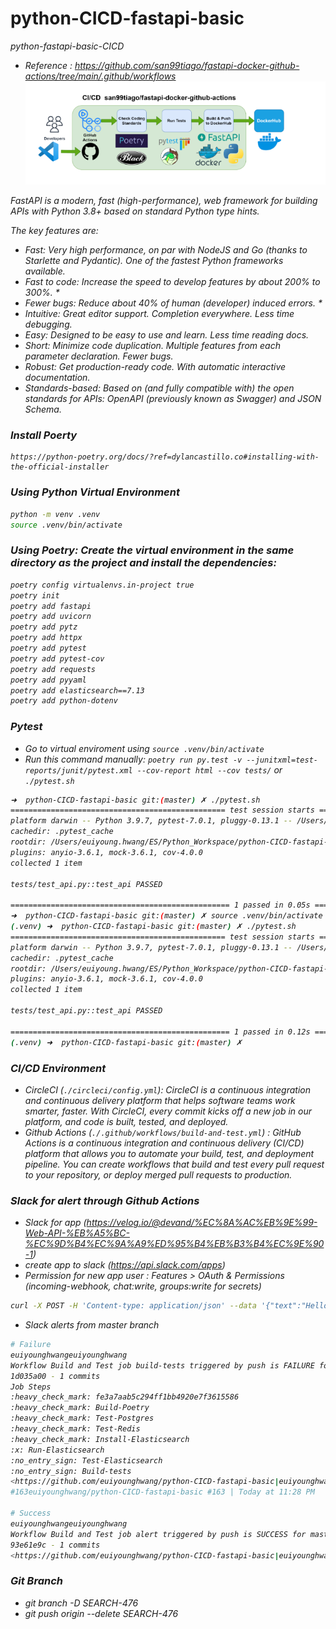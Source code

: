# python-CICD-fastapi-basic
<i>python-fastapi-basic-CICD

- Reference : <i>https://github.com/san99tiago/fastapi-docker-github-actions/tree/main/.github/workflows</i>
![Alt text](./screenshots/GHA.png)

FastAPI is a modern, fast (high-performance), web framework for building APIs with Python 3.8+ based on standard Python type hints.

The key features are:

- Fast: Very high performance, on par with NodeJS and Go (thanks to Starlette and Pydantic). One of the fastest Python frameworks available.
- Fast to code: Increase the speed to develop features by about 200% to 300%. *
- Fewer bugs: Reduce about 40% of human (developer) induced errors. *
- Intuitive: Great editor support. Completion everywhere. Less time debugging.
- Easy: Designed to be easy to use and learn. Less time reading docs.
- Short: Minimize code duplication. Multiple features from each parameter declaration. Fewer bugs.
- Robust: Get production-ready code. With automatic interactive documentation.
- Standards-based: Based on (and fully compatible with) the open standards for APIs: OpenAPI (previously known as Swagger) and JSON Schema.


### Install Poerty
```
https://python-poetry.org/docs/?ref=dylancastillo.co#installing-with-the-official-installer
```

### Using Python Virtual Environment
```bash
python -m venv .venv
source .venv/bin/activate
```


### Using Poetry: Create the virtual environment in the same directory as the project and install the dependencies:
```bash
poetry config virtualenvs.in-project true
poetry init
poetry add fastapi
poetry add uvicorn
poetry add pytz
poetry add httpx
poetry add pytest
poetry add pytest-cov
poetry add requests
poetry add pyyaml
poetry add elasticsearch==7.13
poetry add python-dotenv
```


### Pytest
- Go to virtual enviroment using `source .venv/bin/activate`
- Run this command manually: `poetry run py.test -v --junitxml=test-reports/junit/pytest.xml --cov-report html --cov tests/` or `./pytest.sh`
```bash
➜  python-CICD-fastapi-basic git:(master) ✗ ./pytest.sh
================================================ test session starts ================================================
platform darwin -- Python 3.9.7, pytest-7.0.1, pluggy-0.13.1 -- /Users/euiyoung.hwang/opt/anaconda3/bin/python
cachedir: .pytest_cache
rootdir: /Users/euiyoung.hwang/ES/Python_Workspace/python-CICD-fastapi-basic/tests, configfile: pytest.ini
plugins: anyio-3.6.1, mock-3.6.1, cov-4.0.0
collected 1 item                                                                                                    

tests/test_api.py::test_api PASSED                                                                            [100%]

================================================= 1 passed in 0.05s =================================================
➜  python-CICD-fastapi-basic git:(master) ✗ source .venv/bin/activate
(.venv) ➜  python-CICD-fastapi-basic git:(master) ✗ ./pytest.sh              
================================================ test session starts ================================================
platform darwin -- Python 3.9.7, pytest-7.0.1, pluggy-0.13.1 -- /Users/euiyoung.hwang/opt/anaconda3/bin/python
cachedir: .pytest_cache
rootdir: /Users/euiyoung.hwang/ES/Python_Workspace/python-CICD-fastapi-basic/tests, configfile: pytest.ini
plugins: anyio-3.6.1, mock-3.6.1, cov-4.0.0
collected 1 item                                                                                                    

tests/test_api.py::test_api PASSED                                                                            [100%]

================================================= 1 passed in 0.12s =================================================
(.venv) ➜  python-CICD-fastapi-basic git:(master) ✗ 
```


### CI/CD Environment
- CircleCI (`./circleci/config.yml`): CircleCI is a continuous integration and continuous delivery platform that helps software teams work smarter, faster. With CircleCI, every commit kicks off a new job in our platform, and code is built, tested, and deployed. 
- Github Actions (`./.github/workflows/build-and-test.yml`) : GitHub Actions is a continuous integration and continuous delivery (CI/CD) platform that allows you to automate your build, test, and deployment pipeline. You can create workflows that build and test every pull request to your repository, or deploy merged pull requests to production.


### Slack for alert through Github Actions
- Slack for app (<i>https://velog.io/@devand/%EC%8A%AC%EB%9E%99-Web-API-%EB%A5%BC-%EC%9D%B4%EC%9A%A9%ED%95%B4%EB%B3%B4%EC%9E%90-1</i>)
- create app to slack (https://api.slack.com/apps)
- Permission for new app user : Features > OAuth & Permissions (incoming-webhook, chat:write, groups:write for secrets)
```bash
curl -X POST -H 'Content-type: application/json' --data '{"text":"Hello, World!"}' <slack incomming URL>
```
- Slack alerts from master branch
```bash
# Failure
euiyounghwangeuiyounghwang
Workflow Build and Test job build-tests triggered by push is FAILURE for master
1d035a00 - 1 commits
Job Steps
:heavy_check_mark: fe3a7aab5c294ff1bb4920e7f3615586
:heavy_check_mark: Build-Poetry
:heavy_check_mark: Test-Postgres
:heavy_check_mark: Test-Redis
:heavy_check_mark: Install-Elasticsearch
:x: Run-Elasticsearch
:no_entry_sign: Test-Elasticsearch
:no_entry_sign: Build-tests
<https://github.com/euiyounghwang/python-CICD-fastapi-basic|euiyounghwang/python-CICD-fastapi-basic> 
#163euiyounghwang/python-CICD-fastapi-basic #163 | Today at 11:28 PM

# Success
euiyounghwangeuiyounghwang
Workflow Build and Test job alert triggered by push is SUCCESS for master
93e61e9c - 1 commits
<https://github.com/euiyounghwang/python-CICD-fastapi-basic|euiyounghwang/python-CICD-fastapi-basic> #164euiyounghwang/python-CICD-fastapi-basic #164 | Today at 11:32 PM
```

### Git Branch
- git branch -D SEARCH-476
- git push origin --delete SEARCH-476